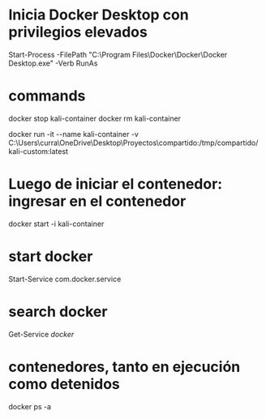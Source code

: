 # Inicia Docker Desktop con privilegios elevados
Start-Process -FilePath "C:\Program Files\Docker\Docker\Docker Desktop.exe" -Verb RunAs

# commands
docker stop kali-container
docker rm kali-container

docker run -it --name kali-container -v C:\Users\curra\OneDrive\Desktop\Proyectos\compartido:/tmp/compartido/ kali-custom:latest

# Luego de iniciar el contenedor: ingresar en el contenedor
docker start -i kali-container

# start docker 
Start-Service com.docker.service

# search docker
Get-Service *docker*

# contenedores, tanto en ejecución como detenidos
docker ps -a
